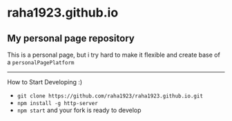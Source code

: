 # raha1923.github.io
My personal page repository
--
This is a personal page, but i try hard to make it flexible and create base of a `personalPagePlatform`

---
How to Start Developing :)


-  `git clone https://github.com/raha1923/raha1923.github.io.git`
-  `npm install -g http-server`
-  `npm start`
and your fork is ready to develop
